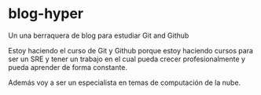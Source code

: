 # blog-hyper
Un una berraquera de blog para estudiar Git and Github

Estoy haciendo el curso de Git y Github porque estoy haciendo cursos para ser un SRE y tener un trabajo en el cual pueda crecer profesionalmente y pueda aprender de forma constante.

Además voy a ser un especialista en temas de computación de la nube.
